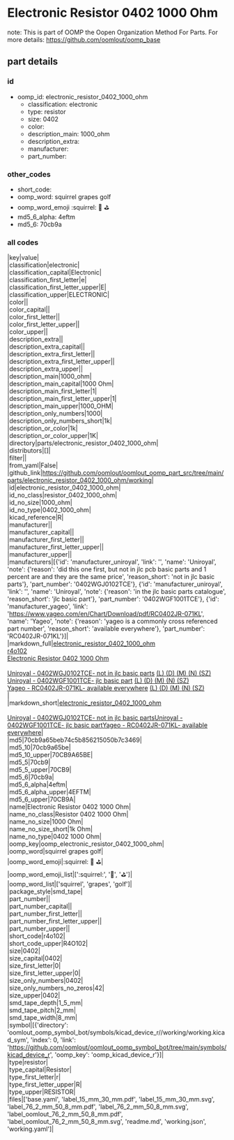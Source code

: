 # Electronic Resistor 0402 1000 Ohm  

note: This is part of OOMP the Oopen Organization Method For Parts. For more details: https://github.com/oomlout/oomp_base

##  part details





### id
* oomp_id: electronic_resistor_0402_1000_ohm
  * classification: electronic
  * type: resistor
  * size: 0402
  * color: 
  * description_main: 1000_ohm
  * description_extra: 
  * manufacturer: 
  * part_number: 

### other_codes
* short_code: 
* oomp_word: squirrel grapes golf
* oomp_word_emoji :squirrel: :grapes: :golf:
* md5_6_alpha: 4eftm
* md5_6: 70cb9a

### all codes 
|key|value|  
|classification|electronic|  
|classification_capital|Electronic|  
|classification_first_letter|e|  
|classification_first_letter_upper|E|  
|classification_upper|ELECTRONIC|  
|color||  
|color_capital||  
|color_first_letter||  
|color_first_letter_upper||  
|color_upper||  
|description_extra||  
|description_extra_capital||  
|description_extra_first_letter||  
|description_extra_first_letter_upper||  
|description_extra_upper||  
|description_main|1000_ohm|  
|description_main_capital|1000 Ohm|  
|description_main_first_letter|1|  
|description_main_first_letter_upper|1|  
|description_main_upper|1000_OHM|  
|description_only_numbers|1000|  
|description_only_numbers_short|1k|  
|description_or_color|1k|  
|description_or_color_upper|1K|  
|directory|parts/electronic_resistor_0402_1000_ohm|  
|distributors|[]|  
|filter||  
|from_yaml|False|  
|github_link|https://github.com/oomlout/oomlout_oomp_part_src/tree/main/parts/electronic_resistor_0402_1000_ohm/working|  
|id|electronic_resistor_0402_1000_ohm|  
|id_no_class|resistor_0402_1000_ohm|  
|id_no_size|1000_ohm|  
|id_no_type|0402_1000_ohm|  
|kicad_reference|R|  
|manufacturer||  
|manufacturer_capital||  
|manufacturer_first_letter||  
|manufacturer_first_letter_upper||  
|manufacturer_upper||  
|manufacturers|[{'id': 'manufacturer_uniroyal', 'link': '', 'name': 'Uniroyal', 'note': {'reason': 'did this one first, but not in jlc pcb basic parts and 1 percent are and they are the same price', 'reason_short': 'not in jlc basic parts'}, 'part_number': '0402WGJ0102TCE'}, {'id': 'manufacturer_uniroyal', 'link': '', 'name': 'Uniroyal', 'note': {'reason': 'in the jlc basic parts catalogue', 'reason_short': 'jlc basic part'}, 'part_number': '0402WGF1001TCE'}, {'id': 'manufacturer_yageo', 'link': 'https://www.yageo.com/en/Chart/Download/pdf/RC0402JR-071KL', 'name': 'Yageo', 'note': {'reason': 'yageo is a commonly cross referenced part number', 'reason_short': 'available everywhere'}, 'part_number': 'RC0402JR-071KL'}]|  
|markdown_full|[electronic_resistor_0402_1000_ohm](https://github.com/oomlout/oomlout_oomp_part_src/tree/main/parts/electronic_resistor_0402_1000_ohm/working)<br>[r4o102](https://github.com/oomlout/oomlout_oomp_part_src/tree/main/parts/electronic_resistor_0402_1000_ohm/working)<br>[Electronic Resistor 0402 1000 Ohm](https://github.com/oomlout/oomlout_oomp_part_src/tree/main/parts/electronic_resistor_0402_1000_ohm/working)<br><br>[Uniroyal - 0402WGJ0102TCE- not in jlc basic parts]() [(L)  ](https://www.lcsc.com/search?q=0402WGJ0102TCE)[(D)  ](https://www.digikey.com/en/products?keywords=0402WGJ0102TCE)[(M)  ](https://www.mouser.com/Search/Refine?Keyword=0402WGJ0102TCE)[(N)  ](https://www.newark.com/search?st=0402WGJ0102TCE)[(SZ)  ](https://so.szlcsc.com/global.html?k=0402WGJ0102TCE)<br>[Uniroyal - 0402WGF1001TCE- jlc basic part]() [(L)  ](https://www.lcsc.com/search?q=0402WGF1001TCE)[(D)  ](https://www.digikey.com/en/products?keywords=0402WGF1001TCE)[(M)  ](https://www.mouser.com/Search/Refine?Keyword=0402WGF1001TCE)[(N)  ](https://www.newark.com/search?st=0402WGF1001TCE)[(SZ)  ](https://so.szlcsc.com/global.html?k=0402WGF1001TCE)<br>[Yageo - RC0402JR-071KL- available everywhere](https://www.yageo.com/en/Chart/Download/pdf/RC0402JR-071KL) [(L)  ](https://www.lcsc.com/search?q=RC0402JR-071KL)[(D)  ](https://www.digikey.com/en/products?keywords=RC0402JR-071KL)[(M)  ](https://www.mouser.com/Search/Refine?Keyword=RC0402JR-071KL)[(N)  ](https://www.newark.com/search?st=RC0402JR-071KL)[(SZ)  ](https://so.szlcsc.com/global.html?k=RC0402JR-071KL)<br>|  
|markdown_short|[electronic_resistor_0402_1000_ohm](https://github.com/oomlout/oomlout_oomp_part_src/tree/main/parts/electronic_resistor_0402_1000_ohm/working)<br><br>[Uniroyal - 0402WGJ0102TCE- not in jlc basic parts]()[Uniroyal - 0402WGF1001TCE- jlc basic part]()[Yageo - RC0402JR-071KL- available everywhere](https://www.yageo.com/en/Chart/Download/pdf/RC0402JR-071KL)|  
|md5|70cb9a65beb74c5b856215050b7c3469|  
|md5_10|70cb9a65be|  
|md5_10_upper|70CB9A65BE|  
|md5_5|70cb9|  
|md5_5_upper|70CB9|  
|md5_6|70cb9a|  
|md5_6_alpha|4eftm|  
|md5_6_alpha_upper|4EFTM|  
|md5_6_upper|70CB9A|  
|name|Electronic Resistor 0402 1000 Ohm|  
|name_no_class|Resistor 0402 1000 Ohm|  
|name_no_size|1000 Ohm|  
|name_no_size_short|1k Ohm|  
|name_no_type|0402 1000 Ohm|  
|oomp_key|oomp_electronic_resistor_0402_1000_ohm|  
|oomp_word|squirrel grapes golf|  
|oomp_word_emoji|:squirrel: :grapes: :golf:|  
|oomp_word_emoji_list|[':squirrel:', ':grapes:', ':golf:']|  
|oomp_word_list|['squirrel', 'grapes', 'golf']|  
|package_style|smd_tape|  
|part_number||  
|part_number_capital||  
|part_number_first_letter||  
|part_number_first_letter_upper||  
|part_number_upper||  
|short_code|r4o102|  
|short_code_upper|R4O102|  
|size|0402|  
|size_capital|0402|  
|size_first_letter|0|  
|size_first_letter_upper|0|  
|size_only_numbers|0402|  
|size_only_numbers_no_zeros|42|  
|size_upper|0402|  
|smd_tape_depth|1_5_mm|  
|smd_tape_pitch|2_mm|  
|smd_tape_width|8_mm|  
|symbol|[{'directory': 'oomlout_oomp_symbol_bot/symbols/kicad_device_r//working/working.kicad_sym', 'index': 0, 'link': 'https://github.com/oomlout/oomlout_oomp_symbol_bot/tree/main/symbols/kicad_device_r', 'oomp_key': 'oomp_kicad_device_r'}]|  
|type|resistor|  
|type_capital|Resistor|  
|type_first_letter|r|  
|type_first_letter_upper|R|  
|type_upper|RESISTOR|  
|files|['base.yaml', 'label_15_mm_30_mm.pdf', 'label_15_mm_30_mm.svg', 'label_76_2_mm_50_8_mm.pdf', 'label_76_2_mm_50_8_mm.svg', 'label_oomlout_76_2_mm_50_8_mm.pdf', 'label_oomlout_76_2_mm_50_8_mm.svg', 'readme.md', 'working.json', 'working.yaml']|  
